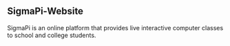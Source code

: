 ## SigmaPi-Website

SigmaPi is an online platform that provides live interactive computer classes to school and college students.